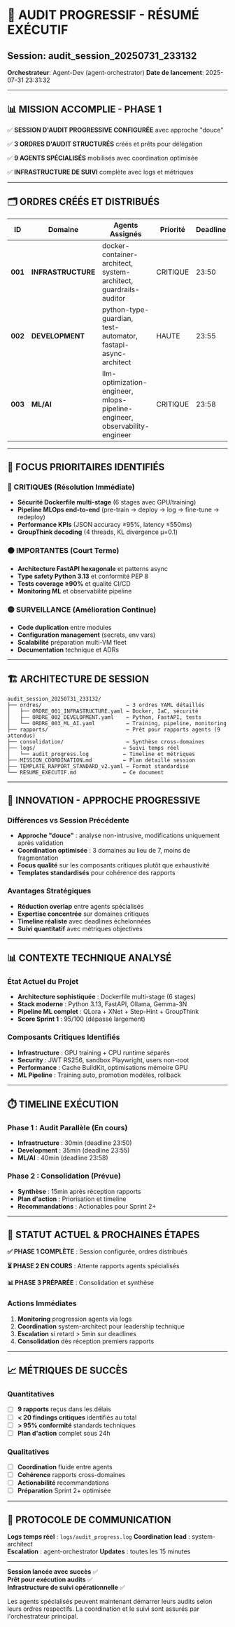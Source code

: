 # 🎯 AUDIT PROGRESSIF - RÉSUMÉ EXÉCUTIF
## Session: audit_session_20250731_233132
**Orchestrateur**: Agent-Dev (agent-orchestrator)
**Date de lancement**: 2025-07-31 23:31:32

---

## 📊 MISSION ACCOMPLIE - PHASE 1

✅ **SESSION D'AUDIT PROGRESSIVE CONFIGURÉE** avec approche "douce"

✅ **3 ORDRES D'AUDIT STRUCTURÉS** créés et prêts pour délégation

✅ **9 AGENTS SPÉCIALISÉS** mobilisés avec coordination optimisée

✅ **INFRASTRUCTURE DE SUIVI** complète avec logs et métriques

---

## 🗂️ ORDRES CRÉÉS ET DISTRIBUÉS

| ID | Domaine | Agents Assignés | Priorité | Deadline |
|---|---|---|---|---|
| **001** | **INFRASTRUCTURE** | docker-container-architect, system-architect, guardrails-auditor | CRITIQUE | 23:50 |
| **002** | **DEVELOPMENT** | python-type-guardian, test-automator, fastapi-async-architect | HAUTE | 23:55 |
| **003** | **ML/AI** | llm-optimization-engineer, mlops-pipeline-engineer, observability-engineer | CRITIQUE | 23:58 |

---

## 🎯 FOCUS PRIORITAIRES IDENTIFIÉS

### 🔴 CRITIQUES (Résolution Immédiate)
- **Sécurité Dockerfile multi-stage** (6 stages avec GPU/training)
- **Pipeline MLOps end-to-end** (pre-train → deploy → log → fine-tune → redeploy)
- **Performance KPIs** (JSON accuracy ≥95%, latency ≤550ms)
- **GroupThink decoding** (4 threads, KL divergence μ=0.1)

### 🟠 IMPORTANTES (Court Terme)
- **Architecture FastAPI hexagonale** et patterns async
- **Type safety Python 3.13** et conformité PEP 8
- **Tests coverage ≥90%** et qualité CI/CD
- **Monitoring ML** et observabilité pipeline

### 🟡 SURVEILLANCE (Amélioration Continue)
- **Code duplication** entre modules
- **Configuration management** (secrets, env vars)
- **Scalabilité** préparation multi-VM fleet
- **Documentation** technique et ADRs

---

## 🏗️ ARCHITECTURE DE SESSION

```
audit_session_20250731_233132/
├── ordres/                           ← 3 ordres YAML détaillés
│   ├── ORDRE_001_INFRASTRUCTURE.yaml ← Docker, IaC, sécurité
│   ├── ORDRE_002_DEVELOPMENT.yaml    ← Python, FastAPI, tests
│   └── ORDRE_003_ML_AI.yaml          ← Training, pipeline, monitoring
├── rapports/                         ← Prêt pour rapports agents (9 attendus)
├── consolidation/                    ← Synthèse cross-domaines
├── logs/                            ← Suivi temps réel
│   └── audit_progress.log           ← Timeline et métriques
├── MISSION_COORDINATION.md          ← Plan détaillé session
├── TEMPLATE_RAPPORT_STANDARD_v2.yaml ← Format standardisé
└── RESUME_EXECUTIF.md               ← Ce document
```

---

## 🎯 INNOVATION - APPROCHE PROGRESSIVE

### Différences vs Session Précédente
- **Approche "douce"** : analyse non-intrusive, modifications uniquement après validation
- **Coordination optimisée** : 3 domaines au lieu de 7, moins de fragmentation
- **Focus qualité** sur les composants critiques plutôt que exhaustivité
- **Templates standardisés** pour cohérence des rapports

### Avantages Stratégiques
- **Réduction overlap** entre agents spécialisés
- **Expertise concentrée** sur domaines critiques
- **Timeline réaliste** avec deadlines échelonnées
- **Suivi quantitatif** avec métriques objectives

---

## 📊 CONTEXTE TECHNIQUE ANALYSÉ

### État Actuel du Projet
- **Architecture sophistiquée** : Dockerfile multi-stage (6 stages)
- **Stack moderne** : Python 3.13, FastAPI, Ollama, Gemma-3N
- **Pipeline ML complet** : QLora + XNet + Step-Hint + GroupThink
- **Score Sprint 1** : 95/100 (dépassé largement)

### Composants Critiques Identifiés
- **Infrastructure** : GPU training + CPU runtime séparés
- **Security** : JWT RS256, sandbox Playwright, users non-root
- **Performance** : Cache BuildKit, optimisations mémoire GPU
- **ML Pipeline** : Training auto, promotion modèles, rollback

---

## ⏱️ TIMELINE EXÉCUTION

### Phase 1 : Audit Parallèle (En cours)
- **Infrastructure** : 30min (deadline 23:50)
- **Development** : 35min (deadline 23:55)  
- **ML/AI** : 40min (deadline 23:58)

### Phase 2 : Consolidation (Prévue)
- **Synthèse** : 15min après réception rapports
- **Plan d'action** : Priorisation et timeline
- **Recommandations** : Actionables pour Sprint 2+

---

## 🚀 STATUT ACTUEL & PROCHAINES ÉTAPES

**✅ PHASE 1 COMPLÈTE** : Session configurée, ordres distribués

**⏳ PHASE 2 EN COURS** : Attente rapports agents spécialisés

**📊 PHASE 3 PRÉPARÉE** : Consolidation et synthèse

### Actions Immédiates
1. **Monitoring** progression agents via logs
2. **Coordination** system-architect pour leadership technique
3. **Escalation** si retard > 5min sur deadlines
4. **Consolidation** dès réception premiers rapports

---

## 📈 MÉTRIQUES DE SUCCÈS

### Quantitatives
- [ ] **9 rapports** reçus dans les délais
- [ ] **< 20 findings critiques** identifiés au total
- [ ] **> 95% conformité** standards techniques
- [ ] **Plan d'action** complet sous 24h

### Qualitatives  
- [ ] **Coordination** fluide entre agents
- [ ] **Cohérence** rapports cross-domaines
- [ ] **Actionabilité** recommandations
- [ ] **Préparation** Sprint 2+ optimisée

---

## 🔗 PROTOCOLE DE COMMUNICATION

**Logs temps réel** : `logs/audit_progress.log`
**Coordination lead** : system-architect  
**Escalation** : agent-orchestrator
**Updates** : toutes les 15 minutes

---

**Session lancée avec succès** ✅  
**Prêt pour exécution audits** ✅  
**Infrastructure de suivi opérationnelle** ✅

Les agents spécialisés peuvent maintenant démarrer leurs audits selon leurs ordres respectifs. La coordination et le suivi sont assurés par l'orchestrateur principal.